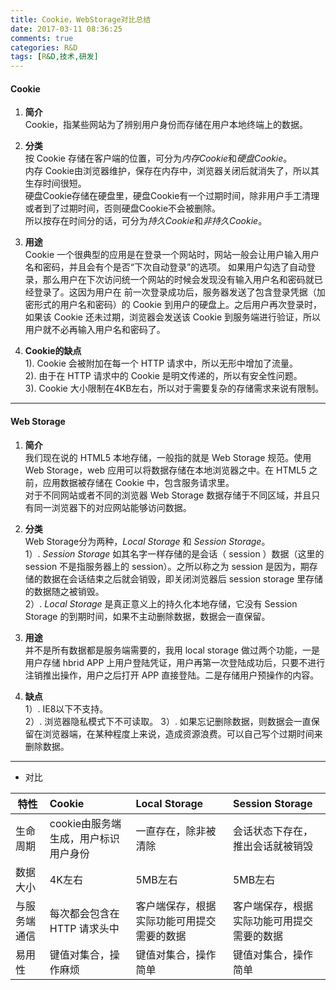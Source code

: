 ```yaml
---
title: Cookie，WebStorage对比总结
date: 2017-03-11 08:36:25
comments: true
categories: R&D
tags: [R&D,技术,研发]
---
```

#### Cookie
1. **简介**  
Cookie，指某些网站为了辨别用户身份而存储在用户本地终端上的数据。  

2. **分类**  
按 Cookie 存储在客户端的位置，可分为*内存Cookie*和*硬盘Cookie*。  
内存 Cookie由浏览器维护，保存在内存中，浏览器关闭后就消失了，所以其生存时间很短。  
硬盘Cookie存储在硬盘里，硬盘Cookie有一个过期时间，除非用户手工清理或者到了过期时间，否则硬盘Cookie不会被删除。  
所以按存在时间分的话，可分为*持久Cookie*和*非持久Cookie*。<!--more-->    
  
3. **用途**  
Cookie 一个很典型的应用是在登录一个网站时，网站一般会让用户输入用户名和密码，并且会有个是否“下次自动登录”的选项。
如果用户勾选了自动登录，那么用户在下次访问统一个网站的时候会发现没有输入用户名和密码就已经登录了。这因为用户在
前一次登录成功后，服务器发送了包含登录凭据（加密形式的用户名和密码）的 Cookie 到用户的硬盘上。之后用户再次登录时，
如果该 Cookie 还未过期，浏览器会发送该 Cookie 到服务端进行验证，所以用户就不必再输入用户名和密码了。  
  
4. **Cookie的缺点**  
1). Cookie 会被附加在每一个 HTTP 请求中，所以无形中增加了流量。  
2). 由于在 HTTP 请求中的 Cookie 是明文传递的，所以有安全性问题。  
3). Cookie 大小限制在4KB左右，所以对于需要复杂的存储需求来说有限制。  


******
#### Web Storage  

1. **简介**  
我们现在说的 HTML5 本地存储，一般指的就是 Web Storage 规范。使用 Web Storage，web 应用可以将数据存储在本地浏览器之中。在 HTML5 之前，应用数据被存储在 Cookie 中，包含服务请求里。  
对于不同网站或者不同的浏览器 Web Storage 数据存储于不同区域，并且只有同一浏览器下的对应网站能够访问数据。
  
2. **分类**  
Web Storage分为两种，*Local Storage* 和 *Session Storage*。  
 1）. *Session Storage* 如其名字一样存储的是会话（ session ）数据（这里的 session 不是指服务器上的 session）。之所以称之为 session 是因为，期存储的数据在会话结束之后就会销毁，即关闭浏览器后 session storage 里存储的数据随之被销毁。  
 2）. *Local Storage* 是真正意义上的持久化本地存储，它没有 Session Storage 的到期时间，如果不主动删除数据，数据会一直保留。  
3. **用途**  
并不是所有数据都是服务端需要的，我用 local storage 做过两个功能，一是用户存储 hbrid APP 上用户登陆凭证，用户再第一次登陆成功后，只要不进行注销推出操作，用户之后打开 APP 直接登陆。二是存储用户预操作的内容。
4. **缺点**  
 1）. IE8以下不支持。  
 2）. 浏览器隐私模式下不可读取。
 3）. 如果忘记删除数据，则数据会一直保留在浏览器端，在某种程度上来说，造成资源浪费。可以自己写个过期时间来删除数据。

******  
* 对比

|特性|Cookie|Local Storage|Session Storage|
| ------ | :----------------------- | :---------- | :------- |
|生命周期|cookie由服务端生成，用户标识用户身份|一直存在，除非被清除|会话状态下存在，推出会话就被销毁|
|数据大小|4K左右|5MB左右|5MB左右|
|与服务端通信|每次都会包含在 HTTP 请求头中|客户端保存，根据实际功能可用提交需要的数据|客户端保存，根据实际功能可用提交需要的数据|
|易用性|键值对集合，操作麻烦|键值对集合，操作简单|键值对集合，操作简单|